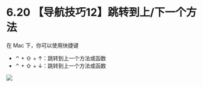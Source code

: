 # 6.20 【导航技巧12】跳转到上/下一个方法

在 Mac 下，你可以使用快捷键

-   ⌃ + ⇧ + ↑：跳转到上一个方法或函数
-   ⌃ + ⇧ + ↓：跳转到上一个方法或函数

![](http://image.iswbm.com/20210725100027.gif)

